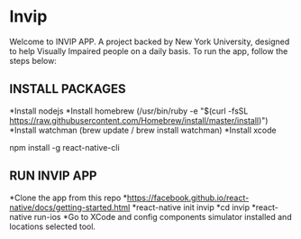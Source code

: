 # Invip


Welcome to INVIP APP. A project backed by New York University, designed to help Visually Impaired people on a daily basis. To run the app, follow the steps below:

INSTALL PACKAGES
-----------------
*Install nodejs
*Install homebrew (/usr/bin/ruby -e "$(curl -fsSL https://raw.githubusercontent.com/Homebrew/install/master/install)")
*Install watchman (brew update  / brew install watchman)
*Install xcode

npm install -g react-native-cli

RUN INVIP APP
-----------------
*Clone the app from this repo
*https://facebook.github.io/react-native/docs/getting-started.html
*react-native init invip
*cd invip
*react-native run-ios
*Go to XCode and config components simulator installed and locations selected tool.
